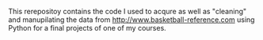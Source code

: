 This rerepositoy contains the code I used to acqure as well as "cleaning" and manupilating the data from http://www.basketball-reference.com using Python for a final projects of one of my courses.  
